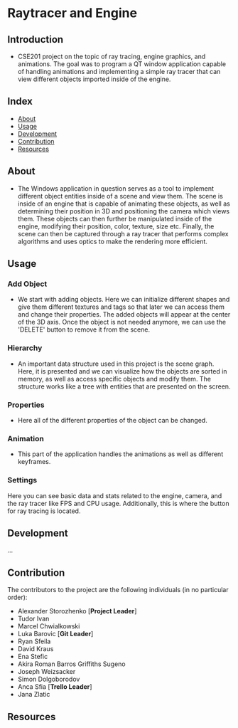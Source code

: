 # Raytracer and Engine

## Introduction
- CSE201 project on the topic of ray tracing, engine graphics, and animations. The goal was to
  program a QT window application capable of handling animations and implementing a simple ray tracer
  that can view different objects imported inside of the engine.

## Index

- [About](#about)
- [Usage](#usage)
- [Development](#development)
- [Contribution](#contribution)
- [Resources](#resources)

## About
- The Windows application in question serves as a tool to implement different object entities inside of a scene and view them.
  The scene is inside of an engine that is capable of animating these objects, as well as determining their position in 3D and 
  positioning the camera which views them. These objects can then further be manipulated inside of the engine, modifying their position, color,
  texture, size etc. Finally, the scene can then be captured through a ray tracer that performs complex algorithms and uses optics to make the 
  rendering more efficient.

## Usage
### Add Object
- We start with adding objects. Here we can initialize different shapes and give them different textures and tags so that later we can access them and change
  their properties. The added objects will appear at the center of the 3D axis. Once the object is not needed anymore, we can use the 'DELETE' button to remove it from the scene.
### Hierarchy
- An important data structure used in this project is the scene graph. Here, it is presented and we can visualize how the objects are sorted in memory, as well as access specific objects
  and modify them. The structure works like a tree with entities that are presented on the screen.
### Properties
- Here all of the different properties of the object can be changed.
### Animation
- This part of the application handles the animations as well as different keyframes.
### Settings 
  Here you can see basic data and stats related to the engine, camera, and the ray tracer like FPS and CPU usage. Additionally, this is where the button for ray tracing is located.

## Development
...

## Contribution
The contributors to the project are the following individuals (in no particular order):
- Alexander Storozhenko [**Project Leader**]
- Tudor Ivan
- Marcel Chwialkowski
- Luka Barovic [**Git Leader**]
- Ryan Sfeila
- David Kraus
- Ena Stefic
- Akira Roman Barros Griffiths Sugeno
- Joseph Weizsacker
- Simon Dolgoborodov
- Anca Sfia [**Trello Leader**]
- Jana Zlatic

## Resources
